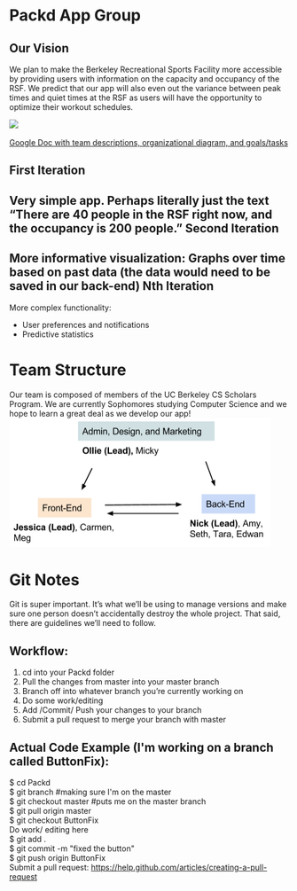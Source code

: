 Packd App Group
=============

Our Vision
-------------
We plan to make the Berkeley Recreational Sports Facility more accessible by providing users with information on the capacity and occupancy of the RSF. We predict that our app will also even out the variance between peak times and quiet times at the RSF as users will have the opportunity to optimize their workout schedules. 

<img src="http://i.imgur.com/efmVWEK.jpg">

[Google Doc with team descriptions, organizational diagram, and goals/tasks](https://docs.google.com/a/berkeley.edu/document/d/1pTSaqID6JxPohzLH787dy19iM2VnWdEP0j4ula4_LXo/edit)

First Iteration
------------
Very simple app. Perhaps literally just the text “There are 40 people in the RSF right now, and the occupancy is 200 people.”
Second Iteration
------------
More informative visualization:
Graphs over time based on past data (the data would need to be saved in our back-end)
Nth Iteration
------------
More complex functionality:
- User preferences and notifications
- Predictive statistics

Team Structure
============
Our team is composed of members of the UC Berkeley CS Scholars Program. We are currently Sophomores studying Computer Science and we hope to learn a great deal as we develop our app!
<img src="/structure.png">


Git Notes
=========

Git is super important. It’s what we’ll be using to manage versions and make sure one person doesn’t accidentally destroy the whole project. That said, there are guidelines we’ll need to follow.

Workflow:
---------
1. cd into your Packd folder
2. Pull the changes from master into your master branch
3. Branch off into whatever branch you’re currently working on
4. Do some work/editing
5. Add /Commit/ Push your changes to your branch
6. Submit a pull request to merge your branch with master

Actual Code Example (I'm working on a branch called ButtonFix):
---------------------------------------------------------------
$ cd Packd  
$ git branch #making sure I'm on the master  
$ git checkout master #puts me on the master branch  
$ git pull origin master  
$ git checkout ButtonFix  
Do work/ editing here  
$ git add .  
$ git commit -m "fixed the button"  
$ git push origin ButtonFix  
Submit a pull request: https://help.github.com/articles/creating-a-pull-request
